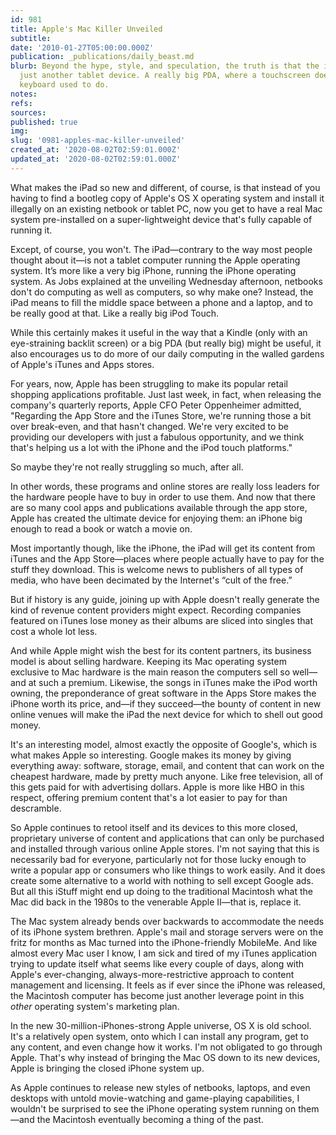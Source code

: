 ```yaml
---
id: 981
title: Apple's Mac Killer Unveiled
subtitle: 
date: '2010-01-27T05:00:00.000Z'
publication: _publications/daily_beast.md
blurb: Beyond the hype, style, and speculation, the truth is that the iPad is really
  just another tablet device. A really big PDA, where a touchscreen does what a laptop's
  keyboard used to do.
notes: 
refs: 
sources: 
published: true
img: 
slug: '0981-apples-mac-killer-unveiled'
created_at: '2020-08-02T02:59:01.000Z'
updated_at: '2020-08-02T02:59:01.000Z'
---
```

What makes the iPad so new and different, of course, is that instead of you having to find a bootleg copy of Apple's OS X operating system and install it illegally on an existing netbook or tablet PC, now you get to have a real Mac system pre-installed on a super-lightweight device that's fully capable of running it.

Except, of course, you won't. The iPad—contrary to the way most people thought about it—is not a tablet computer running the Apple operating system. It’s more like a very big iPhone, running the iPhone operating system. As Jobs explained at the unveiling Wednesday afternoon, netbooks don't do computing as well as computers, so why make one? Instead, the iPad means to fill the middle space between a phone and a laptop, and to be really good at that. Like a really big iPod Touch.

While this certainly makes it useful in the way that a Kindle (only with an eye-straining backlit screen) or a big PDA (but really big) might be useful, it also encourages us to do more of our daily computing in the walled gardens of Apple's iTunes and Apps stores.

For years, now, Apple has been struggling to make its popular retail shopping applications profitable. Just last week, in fact, when releasing the company's quarterly reports, Apple CFO Peter Oppenheimer admitted, "Regarding the App Store and the iTunes Store, we're running those a bit over break-even, and that hasn't changed. We're very excited to be providing our developers with just a fabulous opportunity, and we think that's helping us a lot with the iPhone and the iPod touch platforms."

So maybe they're not really struggling so much, after all.

In other words, these programs and online stores are really loss leaders for the hardware people have to buy in order to use them. And now that there are so many cool apps and publications available through the app store, Apple has created the ultimate device for enjoying them: an iPhone big enough to read a book or watch a movie on.

Most importantly though, like the iPhone, the iPad will get its content from iTunes and the App Store—places where people actually have to pay for the stuff they download. This is welcome news to publishers of all types of media, who have been decimated by the Internet's “cult of the free.”

But if history is any guide, joining up with Apple doesn't really generate the kind of revenue content providers might expect. Recording companies featured on iTunes lose money as their albums are sliced into singles that cost a whole lot less.

And while Apple might wish the best for its content partners, its business model is about selling hardware. Keeping its Mac operating system exclusive to Mac hardware is the main reason the computers sell so well—and at such a premium. Likewise, the songs in iTunes make the iPod worth owning, the preponderance of great software in the Apps Store makes the iPhone worth its price, and—if they succeed—the bounty of content in new online venues will make the iPad the next device for which to shell out good money.

It's an interesting model, almost exactly the opposite of Google's, which is what makes Apple so interesting. Google makes its money by giving everything away: software, storage, email, and content that can work on the cheapest hardware, made by pretty much anyone. Like free television, all of this gets paid for with advertising dollars. Apple is more like HBO in this respect, offering premium content that's a lot easier to pay for than descramble.

So Apple continues to retool itself and its devices to this more closed, proprietary universe of content and applications that can only be purchased and installed through various online Apple stores. I'm not saying that this is necessarily bad for everyone, particularly not for those lucky enough to write a popular app or consumers who like things to work easily. And it does create some alternative to a world with nothing to sell except Google ads. But all this iStuff might end up doing to the traditional Macintosh what the Mac did back in the 1980s to the venerable Apple II—that is, replace it.

The Mac system already bends over backwards to accommodate the needs of its iPhone system brethren. Apple's mail and storage servers were on the fritz for months as Mac turned into the iPhone-friendly MobileMe. And like almost every Mac user I know, I am sick and tired of my iTunes application trying to update itself what seems like every couple of days, along with Apple's ever-changing, always-more-restrictive approach to content management and licensing. It feels as if ever since the iPhone was released, the Macintosh computer has become just another leverage point in this *other* operating system's marketing plan.

In the new 30-million-iPhones-strong Apple universe, OS X is old school. It's a relatively open system, onto which I can install any program, get to any content, and even change how it works. I'm not obligated to go through Apple. That's why instead of bringing the Mac OS down to its new devices, Apple is bringing the closed iPhone system up.

As Apple continues to release new styles of netbooks, laptops, and even desktops with untold movie-watching and game-playing capabilities, I wouldn't be surprised to see the iPhone operating system running on them—and the Macintosh eventually becoming a thing of the past.
